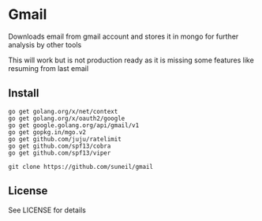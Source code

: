 # Gmail

Downloads email from gmail account and stores it in mongo for further analysis by other tools

This will work but is not production ready as it is missing some features like resuming from last email


## Install

```
go get golang.org/x/net/context
go get golang.org/x/oauth2/google
go get google.golang.org/api/gmail/v1
go get gopkg.in/mgo.v2
go get github.com/juju/ratelimit
go get github.com/spf13/cobra
go get github.com/spf13/viper

git clone https://github.com/suneil/gmail
```

## License

See LICENSE for details
